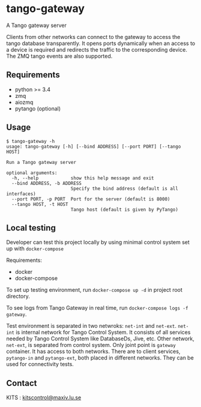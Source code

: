 tango-gateway
=============

A Tango gateway server

Clients from other networks can connect to the gateway to access the tango
database transparently. It opens ports dynamically when an access to a device
is required and redirects the traffic to the corresponding device. The ZMQ
tango events are also supported.


Requirements
------------

- python >= 3.4
- zmq
- aiozmq
- pytango (optional)


Usage
-----

```
$ tango-gateway -h
usage: tango-gateway [-h] [--bind ADDRESS] [--port PORT] [--tango HOST]

Run a Tango gateway server

optional arguments:
  -h, --help            show this help message and exit
  --bind ADDRESS, -b ADDRESS
                        Specify the bind address (default is all interfaces)
  --port PORT, -p PORT  Port for the server (default is 8000)
  --tango HOST, -t HOST
                        Tango host (default is given by PyTango)
```

Local testing
-------------

Developer can test this project locally by using minimal control system set up with ``docker-compose``

Requirements:

- docker
- docker-compose

To set up testing environment, run `docker-compose up -d` in project root directory.

To see logs from Tango Gateway in real time, run `docker-compose logs -f gateway`.

Test environment is separated in two netwroks: `net-int` and `net-ext`. `net-int` is internal network for Tango Control System.
It consists of all services needed by Tango Control System like DatabaseDs, Jive, etc.
Other network, `net-ext`, is separated from control system. Only joint point is `gateway` container. It has access to both networks.
There are to client services, `pytango-in` and `pytango-ext`, both placed in different networks. They can be used for 
connectivity tests.

Contact
-------

KITS : kitscontrol@maxiv.lu.se
